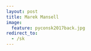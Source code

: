 ```yaml
---
layout: post
title: Marek Mansell
image:
  feature: pyconsk2017back.jpg
redirect_to:
  - /sk
---
```


